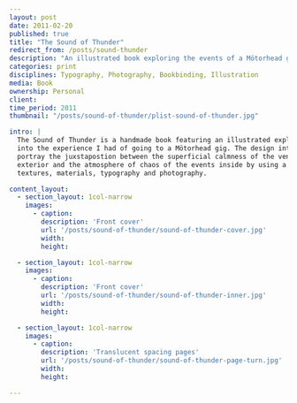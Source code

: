 ```yaml
---
layout: post
date: 2011-02-20
published: true
title: "The Sound of Thunder"
redirect_from: /posts/sound-thunder
description: "An illustrated book exploring the events of a Mötorhead gig"
categories: print
disciplines: Typography, Photography, Bookbinding, Illustration
media: Book
ownership: Personal
client:
time_period: 2011
thumbnail: "/posts/sound-of-thunder/plist-sound-of-thunder.jpg"

intro: |
  The Sound of Thunder is a handmade book featuring an illustrated exploration
  into the experience I had of going to a Mötorhead gig. The design intends to
  portray the juxstapostion between the superficial calmness of the venue's
  exterior and the atmosphere of chaos of the events inside by using a mix of
  textures, materials, typography and photography.

content_layout:
  - section_layout: 1col-narrow
    images:
      - caption:
        description: 'Front cover'
        url: '/posts/sound-of-thunder/sound-of-thunder-cover.jpg'
        width:
        height:

  - section_layout: 1col-narrow
    images:
      - caption:
        description: 'Front cover'
        url: '/posts/sound-of-thunder/sound-of-thunder-inner.jpg'
        width:
        height:

  - section_layout: 1col-narrow
    images:
      - caption:
        description: 'Translucent spacing pages'
        url: '/posts/sound-of-thunder/sound-of-thunder-page-turn.jpg'
        width:
        height:

---
```

